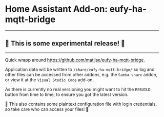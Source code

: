 # Home Assistant Add-on: eufy-ha-mqtt-bridge

---
## 🚨 This is some experimental release! 🚨
---

Quick wrapp around https://github.com/matijse/eufy-ha-mqtt-bridge.

Application data will be written to `/share/eufy-ha-mqtt-bridge/` so log and other files can be accessed from other addons, e.g. the `Samba share` addon, or view it at the `Visual Studio Code` add-on.  

As there is currently no real versioning you might want to hit the `REBUILD` button from time to time, to ensure you got the latest version.

🚨 This also contains some plaintext configuration file with login credentials, so take care who can access your files! 🚨